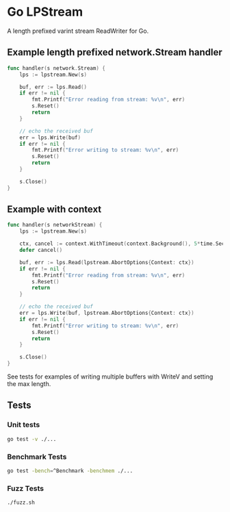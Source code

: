 # Go LPStream

A length prefixed varint stream ReadWriter for Go.

## Example length prefixed network.Stream handler

```go
func handler(s network.Stream) {
    lps := lpstream.New(s)

    buf, err := lps.Read()
    if err != nil {
        fmt.Printf("Error reading from stream: %v\n", err)
        s.Reset()
        return
    }

    // echo the received buf
    err = lps.Write(buf)
    if err != nil {
        fmt.Printf("Error writing to stream: %v\n", err)
        s.Reset()
        return
    }

    s.Close()
}
```

## Example with context

```go
func handler(s networkStream) {
    lps := lpstream.New(s)

    ctx, cancel := context.WithTimeout(context.Background(), 5*time.Second)
    defer cancel()

    buf, err := lps.Read(lpstream.AbortOptions{Context: ctx})
    if err != nil {
        fmt.Printf("Error reading from stream: %v\n", err)
        s.Reset()
        return
    }

    // echo the received buf
    err = lps.Write(buf, lpstream.AbortOptions{Context: ctx})
    if err != nil {
        fmt.Printf("Error writing to stream: %v\n", err)
        s.Reset()
        return
    }

    s.Close()
}
```

See tests for examples of writing multiple buffers with WriteV and setting the max length.

## Tests

### Unit tests
```sh
go test -v ./...
```

### Benchmark Tests
```sh
go test -bench=^Benchmark -benchmem ./...
```

### Fuzz Tests
```sh
./fuzz.sh
```
